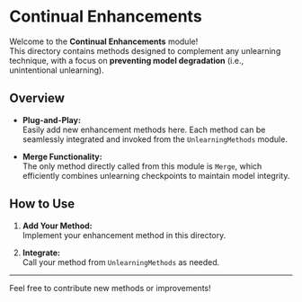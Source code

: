 # Continual Enhancements

Welcome to the **Continual Enhancements** module!  
This directory contains methods designed to complement any unlearning technique, with a focus on **preventing model degradation** (i.e., unintentional unlearning).

## Overview

- **Plug-and-Play:**  
    Easily add new enhancement methods here. Each method can be seamlessly integrated and invoked from the `UnlearningMethods` module.

- **Merge Functionality:**  
    The only method directly called from this module is `Merge`, which efficiently combines unlearning checkpoints to maintain model integrity.

## How to Use

1. **Add Your Method:**  
     Implement your enhancement method in this directory.

2. **Integrate:**  
     Call your method from `UnlearningMethods` as needed.
---

Feel free to contribute new methods or improvements!